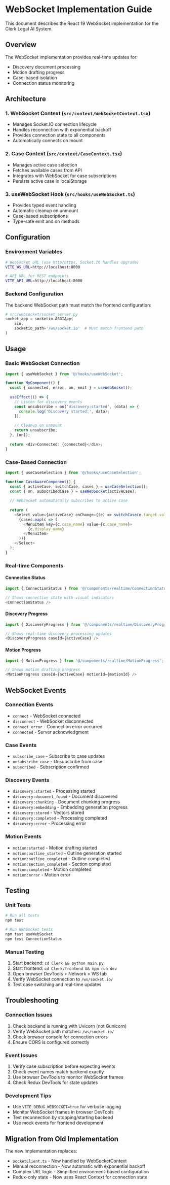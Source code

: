 # WebSocket Implementation Guide

This document describes the React 19 WebSocket implementation for the Clerk Legal AI System.

## Overview

The WebSocket implementation provides real-time updates for:
- Discovery document processing
- Motion drafting progress
- Case-based isolation
- Connection status monitoring

## Architecture

### 1. WebSocket Context (`src/context/WebSocketContext.tsx`)
- Manages Socket.IO connection lifecycle
- Handles reconnection with exponential backoff
- Provides connection state to all components
- Automatically connects on mount

### 2. Case Context (`src/context/CaseContext.tsx`)
- Manages active case selection
- Fetches available cases from API
- Integrates with WebSocket for case subscriptions
- Persists active case in localStorage

### 3. useWebSocket Hook (`src/hooks/useWebSocket.ts`)
- Provides typed event handling
- Automatic cleanup on unmount
- Case-based subscriptions
- Type-safe emit and on methods

## Configuration

### Environment Variables

```bash
# WebSocket URL (use http/https, Socket.IO handles upgrade)
VITE_WS_URL=http://localhost:8000

# API URL for REST endpoints
VITE_API_URL=http://localhost:8000
```

### Backend Configuration

The backend WebSocket path must match the frontend configuration:
```python
# src/websocket/socket_server.py
socket_app = socketio.ASGIApp(
    sio,
    socketio_path='/ws/socket.io'  # Must match frontend path
)
```

## Usage

### Basic WebSocket Connection

```typescript
import { useWebSocket } from '@/hooks/useWebSocket';

function MyComponent() {
  const { connected, error, on, emit } = useWebSocket();
  
  useEffect(() => {
    // Listen for discovery events
    const unsubscribe = on('discovery:started', (data) => {
      console.log('Discovery started:', data);
    });
    
    // Cleanup on unmount
    return unsubscribe;
  }, [on]);
  
  return <div>Connected: {connected}</div>;
}
```

### Case-Based Connection

```typescript
import { useCaseSelection } from '@/hooks/useCaseSelection';

function CaseAwareComponent() {
  const { activeCase, switchCase, cases } = useCaseSelection();
  const { on, subscribedCase } = useWebSocket(activeCase);
  
  // WebSocket automatically subscribes to active case
  
  return (
    <Select value={activeCase} onChange={(e) => switchCase(e.target.value)}>
      {cases.map(c => (
        <MenuItem key={c.case_name} value={c.case_name}>
          {c.display_name}
        </MenuItem>
      ))}
    </Select>
  );
}
```

### Real-time Components

#### Connection Status
```typescript
import { ConnectionStatus } from '@/components/realtime/ConnectionStatus';

// Shows connection state with visual indicators
<ConnectionStatus />
```

#### Discovery Progress
```typescript
import { DiscoveryProgress } from '@/components/realtime/DiscoveryProgress';

// Shows real-time discovery processing updates
<DiscoveryProgress caseId={activeCase} />
```

#### Motion Progress
```typescript
import { MotionProgress } from '@/components/realtime/MotionProgress';

// Shows motion drafting progress
<MotionProgress caseId={activeCase} motionId={motionId} />
```

## WebSocket Events

### Connection Events
- `connect` - WebSocket connected
- `disconnect` - WebSocket disconnected
- `connect_error` - Connection error occurred
- `connected` - Server acknowledgment

### Case Events
- `subscribe_case` - Subscribe to case updates
- `unsubscribe_case` - Unsubscribe from case
- `subscribed` - Subscription confirmed

### Discovery Events
- `discovery:started` - Processing started
- `discovery:document_found` - Document discovered
- `discovery:chunking` - Document chunking progress
- `discovery:embedding` - Embedding generation progress
- `discovery:stored` - Vectors stored
- `discovery:completed` - Processing completed
- `discovery:error` - Processing error

### Motion Events
- `motion:started` - Motion drafting started
- `motion:outline_started` - Outline generation started
- `motion:outline_completed` - Outline completed
- `motion:section_completed` - Section completed
- `motion:completed` - Motion completed
- `motion:error` - Motion error

## Testing

### Unit Tests
```bash
# Run all tests
npm test

# Run WebSocket tests
npm test useWebSocket
npm test ConnectionStatus
```

### Manual Testing
1. Start backend: `cd Clerk && python main.py`
2. Start frontend: `cd Clerk/frontend && npm run dev`
3. Open browser DevTools > Network > WS tab
4. Verify WebSocket connection to `/ws/socket.io/`
5. Test case switching and real-time updates

## Troubleshooting

### Connection Issues
1. Check backend is running with Uvicorn (not Gunicorn)
2. Verify WebSocket path matches: `/ws/socket.io/`
3. Check browser console for connection errors
4. Ensure CORS is configured correctly

### Event Issues
1. Verify case subscription before expecting events
2. Check event names match backend exactly
3. Use browser DevTools to monitor WebSocket frames
4. Check Redux DevTools for state updates

### Development Tips
- Use `VITE_DEBUG_WEBSOCKET=true` for verbose logging
- Monitor WebSocket frames in browser DevTools
- Test reconnection by stopping/starting backend
- Use mock events for frontend development

## Migration from Old Implementation

The new implementation replaces:
- `socketClient.ts` - Now handled by WebSocketContext
- Manual reconnection - Now automatic with exponential backoff
- Complex URL logic - Simplified environment-based configuration
- Redux-only state - Now uses React Context for connection state